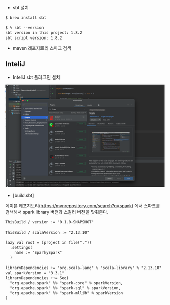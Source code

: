 * sbt 설치
```
$ brew install sbt

$ % sbt --version
sbt version in this project: 1.8.2
sbt script version: 1.8.2
```



* maven 레포지토리 스파크 검색




## InteliJ ##

* InteliJ sbt 플러그인 설치 

![](https://github.com/gnosia93/spark-on-eks/blob/main/images/intelij-scala-plugin.png)

* [build.sbt]

메이븐 레포지토리(https://mvnrepository.com/search?q=spark) 에서 스파크를 검색해서 spark library 버전과 스칼러 버전을 맞춰준다.
```
ThisBuild / version := "0.1.0-SNAPSHOT"

ThisBuild / scalaVersion := "2.13.10"

lazy val root = (project in file("."))
  .settings(
    name := "SparkySpark"
  )

libraryDependencies += "org.scala-lang" % "scala-library" % "2.13.10"
val sparkVersion = "3.3.1"
libraryDependencies ++= Seq(
  "org.apache.spark" %% "spark-core" % sparkVersion,
  "org.apache.spark" %% "spark-sql" % sparkVersion,
  "org.apache.spark" %% "spark-mllib" % sparkVersion
)
```
